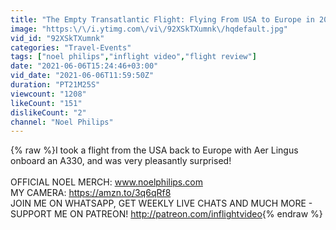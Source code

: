 ```yaml
---
title: "The Empty Transatlantic Flight: Flying From USA to Europe in 2021"
image: "https:\/\/i.ytimg.com\/vi\/92XSkTXumnk\/hqdefault.jpg"
vid_id: "92XSkTXumnk"
categories: "Travel-Events"
tags: ["noel philips","inflight video","flight review"]
date: "2021-06-06T15:24:46+03:00"
vid_date: "2021-06-06T11:59:50Z"
duration: "PT21M25S"
viewcount: "1208"
likeCount: "151"
dislikeCount: "2"
channel: "Noel Philips"
---
```

{% raw %}I took a flight from the USA back to Europe with Aer Lingus onboard an A330, and was very pleasantly surprised!<br /><br />OFFICIAL NOEL MERCH: www.noelphilips.com<br />MY CAMERA: <a rel="nofollow" target="blank" href="https://amzn.to/3q6qRf8">https://amzn.to/3q6qRf8</a><br />JOIN ME ON WHATSAPP, GET WEEKLY LIVE CHATS AND MUCH MORE - SUPPORT ME ON PATREON! <a rel="nofollow" target="blank" href="http://patreon.com/inflightvideo">http://patreon.com/inflightvideo</a>{% endraw %}
